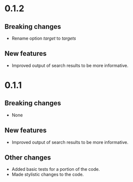 # 0.1.2

## Breaking changes
- Rename option _target_ to _targets_

## New features
- Improved output of search results to be more informative.


# 0.1.1

## Breaking changes
- None

## New features
- Improved output of search results to be more informative.

## Other changes
- Added basic tests for a portion of the code.
- Made stylistic changes to the code.